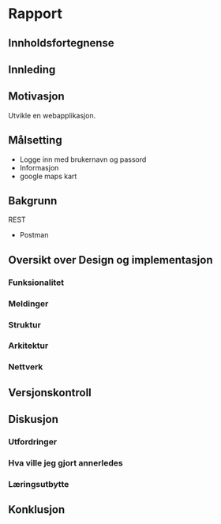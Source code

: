 # Rapport

## Innholdsfortegnense

## Innleding

## Motivasjon
Utvikle en webapplikasjon. 

## Målsetting

* Logge inn med brukernavn og passord
* Informasjon
* google maps kart

## Bakgrunn

REST
* Postman 

## Oversikt over Design og implementasjon
### Funksionalitet
### Meldinger
### Struktur
### Arkitektur
### Nettverk

## Versjonskontroll

## Diskusjon
### Utfordringer
### Hva ville jeg gjort annerledes
### Læringsutbytte

## Konklusjon 

##